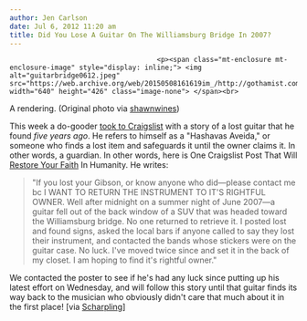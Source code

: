 ```yaml
---
author: Jen Carlson
date: Jul 6, 2012 11:20 am
title: Did You Lose A Guitar On The Williamsburg Bridge In 2007?
---
```


	
										<p><span class="mt-enclosure mt-enclosure-image" style="display: inline;"> <img alt="guitarbridge0612.jpeg" src="https://web.archive.org/web/20150508161619im_/http://gothamist.com/attachments/arts_jen/guitarbridge0612.jpeg" width="640" height="426" class="image-none"> </span><br>
<span class="photo_caption">A rendering. (Original photo via <a href="https://web.archive.org/web/20150508161619/http://www.flickr.com/photos/shawnwines/1414375913/">shawnwines</a>)</span></p>

<p>This week a do-gooder <a href="https://web.archive.org/web/20150508161619/http://newyork.craigslist.org/brk/muc/3086910846.html">took to Craigslist</a> with a story of a lost guitar that he found <em>five years ago</em>. He refers to himself as a &quot;Hashavas Aveida,&quot; or someone who finds a lost item and safeguards it until the owner claims it. In other words, a guardian. In other words, here is One Craigslist Post That Will <a href="https://web.archive.org/web/20150508161619/http://www.slate.com/slideshows/news_and_politics/amazing-photos-of-broccoli-the-health-care-star.html">Restore Your Faith</a> In Humanity. He writes:</p><blockquote>&quot;If you lost your Gibson, or know anyone who did&#x2014;please contact me bc I WANT TO RETURN THE INSTRUMENT TO IT&apos;S RIGHTFUL OWNER. Well after midnight on a summer night of June 2007&#x2014;a guitar fell out of the back window of a SUV that was headed toward the Williamsburg bridge. No one returned to retrieve it. I posted lost and found signs, asked the local bars if anyone called to say they lost their instrument, and contacted the bands whose stickers were on the guitar case. No luck. I&apos;ve moved twice since and set it in the back of my closet. I am hoping to find it&apos;s rightful owner.&quot; </blockquote>We contacted the poster to see if he&apos;s had any luck since putting up his latest effort on Wednesday, and will follow this story until that guitar finds its way back to the musician who obviously didn&apos;t care that much about it in the first place! [via <a href="https://web.archive.org/web/20150508161619/https://twitter.com/scharpling/status/221243124297637888">Scharpling</a>]<p></p>					
										
									
				